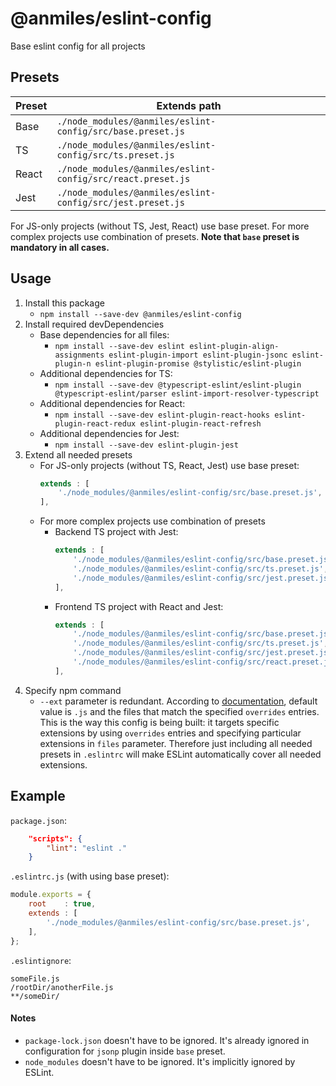 # @anmiles/eslint-config

Base eslint config for all projects

## Presets

| Preset | Extends path                                                |
|--------|-------------------------------------------------------------|
| Base   | `./node_modules/@anmiles/eslint-config/src/base.preset.js`  |
| TS     | `./node_modules/@anmiles/eslint-config/src/ts.preset.js`    |
| React  | `./node_modules/@anmiles/eslint-config/src/react.preset.js` |
| Jest   | `./node_modules/@anmiles/eslint-config/src/jest.preset.js`  |

For JS-only projects (without TS, Jest, React) use base preset.
For more complex projects use combination of presets.
__Note that `base` preset is mandatory in all cases.__

## Usage

1. Install this package
	- `npm install --save-dev @anmiles/eslint-config`
1. Install required devDependencies
	- Base dependencies for all files:
		- `npm install --save-dev eslint eslint-plugin-align-assignments eslint-plugin-import eslint-plugin-jsonc eslint-plugin-n eslint-plugin-promise @stylistic/eslint-plugin`
	- Additional dependencies for TS:
		- `npm install --save-dev @typescript-eslint/eslint-plugin @typescript-eslint/parser eslint-import-resolver-typescript`
	- Additional dependencies for React:
		- `npm install --save-dev eslint-plugin-react-hooks eslint-plugin-react-redux eslint-plugin-react-refresh`
	- Additional dependencies for Jest:
		- `npm install --save-dev eslint-plugin-jest`
1. Extend all needed presets
	- For JS-only projects (without TS, React, Jest) use base preset:
		```js
		extends : [
			'./node_modules/@anmiles/eslint-config/src/base.preset.js',
		],
		```
	- For more complex projects use combination of presets
		- Backend TS project with Jest:
			```js
			extends : [
				'./node_modules/@anmiles/eslint-config/src/base.preset.js',
				'./node_modules/@anmiles/eslint-config/src/ts.preset.js',
				'./node_modules/@anmiles/eslint-config/src/jest.preset.js',
			],
			```
		- Frontend TS project with React and Jest:
			```js
			extends : [
				'./node_modules/@anmiles/eslint-config/src/base.preset.js',
				'./node_modules/@anmiles/eslint-config/src/ts.preset.js',
				'./node_modules/@anmiles/eslint-config/src/jest.preset.js',
				'./node_modules/@anmiles/eslint-config/src/react.preset.js',
			],
			```
1. Specify npm command
	- `--ext` parameter is redundant. According to [documentation](https://eslint.org/docs/latest/use/command-line-interface#--ext), default value is `.js` and the files that match the specified `overrides` entries. This is the way this config is being built: it targets specific extensions by using `overrides` entries and specifying particular extensions in `files` parameter. Therefore just including all needed presets in `.eslintrc` will make ESLint automatically cover all needed extensions.

## Example

`package.json`:
``` json
	"scripts": {
		"lint": "eslint ."
	}
```

`.eslintrc.js` (with using base preset):
``` js
module.exports = {
	root    : true,
	extends : [
		'./node_modules/@anmiles/eslint-config/src/base.preset.js',
	],
};
```

`.eslintignore`:
```
someFile.js
/rootDir/anotherFile.js
**/someDir/
```

#### Notes
- `package-lock.json` doesn't have to be ignored. It's already ignored in configuration for `jsonp` plugin inside `base` preset.
- `node_modules` doesn't have to be ignored. It's implicitly ignored by ESLint.
